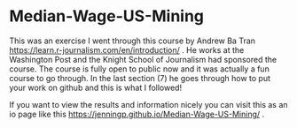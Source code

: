 # Median-Wage-US-Mining
This was an exercise I went through this course by Andrew Ba Tran https://learn.r-journalism.com/en/introduction/ . He works at the Washington Post and the Knight School of Journalism had sponsored the course. The course is fully open to public now and it was actually a fun course to go through. In the last section (7) he goes through how to put your work on github and this is what I followed!

If you want to view the results and information nicely you can visit this as an io page like this https://jenningp.github.io/Median-Wage-US-Mining/ .
